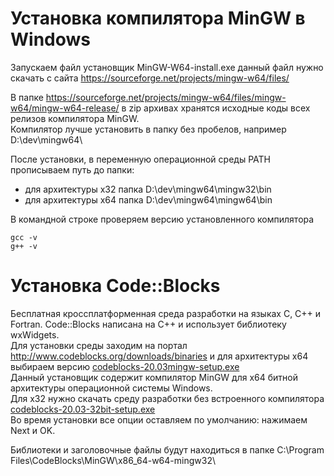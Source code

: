 # Установка компилятора MinGW в Windows
Запускаем файл установщик MinGW-W64-install.exe данный файл нужно скачать с сайта https://sourceforge.net/projects/mingw-w64/files/  

В папке https://sourceforge.net/projects/mingw-w64/files/mingw-w64/mingw-w64-release/ в zip архивах хранятся исходные коды всех релизов компилятора MinGW.  
Компилятор лучше установить в папку без пробелов, например D:\dev\mingw64\  

После установки, в переменную операционной среды PATH прописываем путь до папки:
- для архитектуры x32 папка D:\dev\mingw64\mingw32\bin  
- для архитектуры x64 папка D:\dev\mingw64\mingw64\bin

В командной строке проверяем версию установленного компилятора
```
gcc -v
g++ -v
```

# Установка Code::Blocks
Бесплатная кроссплатформенная среда разработки на языках C, C++ и Fortran. Code::Blocks написана на С++ и использует библиотеку wxWidgets.  
Для установки среды заходим на портал http://www.codeblocks.org/downloads/binaries и для архитектуры x64 выбираем версию [codeblocks-20.03mingw-setup.exe](https://www.fosshub.com/Code-Blocks.html?dwl=codeblocks-20.03mingw-setup.exe)  
Данный установщик содержит компилятор MinGW для x64 битной архитектуры операционной системы Windows.  
Для x32 нужно скачать среду разработки без встроенного компилятора [codeblocks-20.03-32bit-setup.exe](https://www.fosshub.com/Code-Blocks.html?dwl=codeblocks-20.03-32bit-setup.exe)  
Во время установки все опции оставляем по умолчанию: нажимаем Next и OK.

Библиотеки и заголовочные файлы будут находиться в папке C:\Program Files\CodeBlocks\MinGW\x86_64-w64-mingw32\


